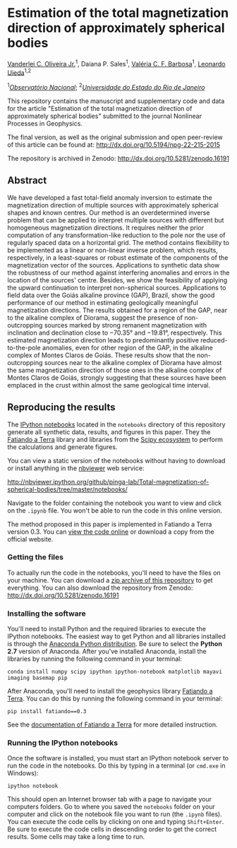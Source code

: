 # Estimation of the total magnetization direction of approximately spherical bodies

[Vanderlei C. Oliveira Jr.](http://www.pinga-lab.org/people/oliveira-jr.html)<sup>1</sup>,
Daiana P. Sales<sup>1</sup>,
[Valéria C. F. Barbosa](http://lattes.cnpq.br/0391036221142471)<sup>1</sup>,
[Leonardo Uieda](http://www.leouieda.com/)<sup>1,2</sup>

<sup>1</sup>[*Observatório Nacional*](http://www.on.br/);
<sup>2</sup>[*Universidade do Estado do Rio de Janeiro*](http://www.uerj.br/)

This repository contains the manuscript and supplementary code
and data for the article
"Estimation of the total magnetization direction of approximately spherical
bodies"
submitted to the journal Nonlinear Processes in Geophysics.

The final version, as well as the original submission and open peer-review of 
this article can be found at:
http://dx.doi.org/10.5194/npg-22-215-2015

The repository is archived in Zenodo: http://dx.doi.org/10.5281/zenodo.16191

## Abstract

We have developed a fast total-field anomaly inversion to estimate the 
magnetization direction of multiple sources with approximately spherical 
shapes and known centres. Our method is an overdetermined inverse problem 
that can be applied to interpret multiple sources with different but 
homogeneous magnetization directions. It requires neither the prior 
computation of any transformation-like reduction to the pole nor the 
use of regularly spaced data on a horizontal grid. The method contains 
flexibility to be implemented as a linear or non-linear inverse 
problem, which results, respectively, in a least-squares or robust 
estimate of the components of the magnetization vector of the sources. 
Applications to synthetic data show the robustness of our method 
against interfering anomalies and errors in the location of the 
sources' centre. Besides, we show the feasibility of applying the 
upward continuation to interpret non-spherical sources. 
Applications to field data over the Goiás alkaline province (GAP),
Brazil, show the good performance of our method in estimating 
geologically meaningful magnetization directions. The results 
obtained for a region of the GAP, near to the alkaline complex 
of Diorama, suggest the presence of non-outcropping sources 
marked by strong remanent magnetization with inclination and 
declination close to −70.35° and −19.81°, respectively. This 
estimated magnetization direction leads to predominantly 
positive reduced-to-the-pole anomalies, even for other region 
of the GAP, in the alkaline complex of Montes Claros de Goiás. 
These results show that the non-outcropping sources near to the 
alkaline complex of Diorama have almost the same magnetization 
direction of those ones in the alkaline complex of Montes Claros 
de Goiás, strongly suggesting that these sources have been 
emplaced in the crust within almost the same geological time 
interval.

## Reproducing the results

The [IPython notebooks](http://ipython.org/notebook.html) located in the
`notebooks` directory of this repository
generate all synthetic data, results, and figures in this paper.
They the [Fatiando a Terra](http://fatiando.org) library
and libraries from the [Scipy ecosystem](http://scipy.org/)
to perform the calculations and generate figures.

You can view a static version of the notebooks without having to download or
install anything in the
[nbviewer](http://nbviewer.ipython.org/) web service:

http://nbviewer.ipython.org/github/pinga-lab/Total-magnetization-of-spherical-bodies/tree/master/notebooks/

Navigate to the folder containing the notebook you want to view and click on
the `.ipynb` file. You won't be able to run the code in this online version.

The method proposed in this paper is implemented in Fatiando a Terra version
0.3. You can
[view the code online](https://github.com/fatiando/fatiando/blob/v0.3/fatiando/gravmag/magdir.py#L29)
or download a copy from the official website.

### Getting the files

To actually run the code in the notebooks,
you'll need to have the files on your machine.
You can download a
[zip archive of this repository](https://github.com/pinga-lab/Total-magnetization-of-spherical-bodies/archive/master.zip)
to get everything.
You can also download the repository from Zenodo:
http://dx.doi.org/10.5281/zenodo.16191

### Installing the software

You'll need to install Python and the required libraries
to execute the IPython notebooks.
The easiest way to get Python and all libraries installed
is through the
[Anaconda Python distribution](http://continuum.io/downloads).
Be sure to select the **Python 2.7** version of Anaconda.
After you've installed Anaconda,
install the libraries by running the following command
in your terminal:

    conda install numpy scipy ipython ipython-notebook matplotlib mayavi imaging basemap pip

After Anaconda, you'll need to install the geophysics library
[Fatiando a Terra](http://www.fatiando.org).
You can do this by running the following command
in your terminal:

    pip install fatiando==0.3

See the
[documentation of Fatiando a Terra](http://fatiando.github.io/v0.3/install.html)
for more detailed instruction.

### Running the IPython notebooks

Once the software is installed, you must start an IPython notebook server to
run the code in the notebooks.
Do this by typing in a terminal (or `cmd.exe` in Windows):

    ipython notebook

This should open an Internet browser tab with a page to navigate your computers
folders.
Go to where you saved the `notebooks` folder on your computer and click on
the notebook file you want to run (the `.ipynb` files).
You can execute the code cells by clicking on one and typing `Shift+Enter`.
Be sure to execute the code cells in descending order to get the correct
results.
Some cells may take a long time to run.
